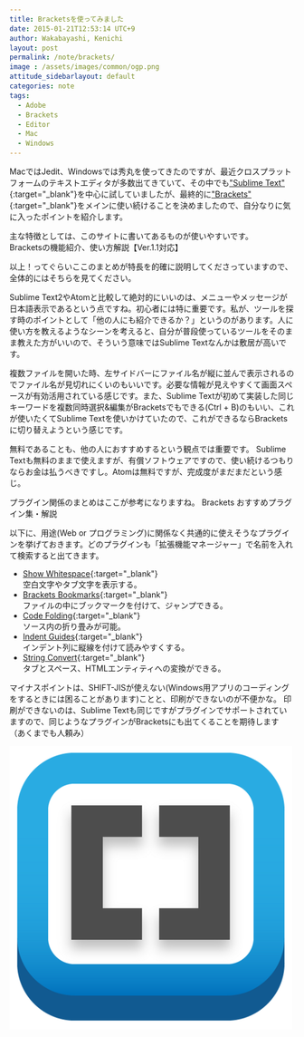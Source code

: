 ```yaml
---
title: Bracketsを使ってみました
date: 2015-01-21T12:53:14 UTC+9
author: Wakabayashi, Kenichi
layout: post
permalink: /note/brackets/
image : /assets/images/common/ogp.png
attitude_sidebarlayout: default
categories: note
tags:
  - Adobe
  - Brackets
  - Editor
  - Mac
  - Windows
---
```

MacではJedit、Windowsでは秀丸を使ってきたのですが、最近クロスプラットフォームのテキストエディタが多数出てきていて、その中でも["Sublime Text"](http://www.sublimetext.com/){:target="_blank"}を中心に試していましたが、最終的に["Brackets"](http://brackets.io/){:target="_blank"}をメインに使い続けることを決めましたので、自分なりに気に入ったポイントを紹介します。

主な特徴としては、このサイトに書いてあるものが使いやすいです。<br />
Bracketsの機能紹介、使い方解説【Ver.1.1対応】

以上！ってぐらいここのまとめが特長を的確に説明してくださっていますので、全体的にはそちらを見てください。

Sublime Text2やAtomと比較して絶対的にいいのは、メニューやメッセージが日本語表示であるという点ですね。初心者には特に重要です。私が、ツールを探す時のポイントとして「他の人にも紹介できるか？」というのがあります。人に使い方を教えるようなシーンを考えると、自分が普段使っているツールをそのまま教えた方がいいので、そういう意味ではSublime Textなんかは敷居が高いです。

複数ファイルを開いた時、左サイドバーにファイル名が縦に並んで表示されるのでファイル名が見切れにくいのもいいです。必要な情報が見えやすくて画面スペースが有効活用されている感じです。また、Sublime Textが初めて実装した同じキーワードを複数同時選択&編集がBracketsでもできる(Ctrl + B)のもいい、これが使いたくてSublime Textを使いかけていたので、これができるならBracketsに切り替えようという感じです。

無料であることも、他の人におすすめするという観点では重要です。
Sublime Textも無料のままで使えますが、有償ソフトウェアですので、使い続けるつもりならお金は払うべきですし。Atomは無料ですが、完成度がまだまだという感じ。

プラグイン関係のまとめはここが参考になりますね。
Brackets おすすめプラグイン集・解説

以下に、用途(Web or プログラミング)に関係なく共通的に使えそうなプラグインを挙げておきます。どのプラグインも「拡張機能マネージャー」で名前を入れて検索すると出てきます。

- [Show Whitespace](https://github.com/DennisKehrig/brackets-show-whitespace){:target="_blank"}  
空白文字やタブ文字を表示する。
- [Brackets Bookmarks](https://github.com/toshsharma/brackets-bookmarks){:target="_blank"}  
ファイルの中にブックマークを付けて、ジャンプできる。
- [Code Folding](https://github.com/thehogfather/brackets-code-folding){:target="_blank"}  
ソース内の折り畳みが可能。
- [Indent Guides](https://github.com/lkcampbell/brackets-indent-guides){:target="_blank"}  
インデント列に縦線を付けて読みやすくする。
- [String Convert](https://github.com/mikechambers/StringConvert){:target="_blank"}  
タブとスペース、HTMLエンティティへの変換ができる。

マイナスポイントは、SHIFT-JISが使えない(Windows用アプリのコーディングをするときには困ることがあります)ことと、印刷ができないのが不便かな。
印刷ができないのは、Sublime Textも同じですがプラグインでサポートされていますので、同じようなプラグインがBracketsにも出てくることを期待します（あくまでも人頼み）

![brackets](/assets/images/2015/01/brackets.png)
